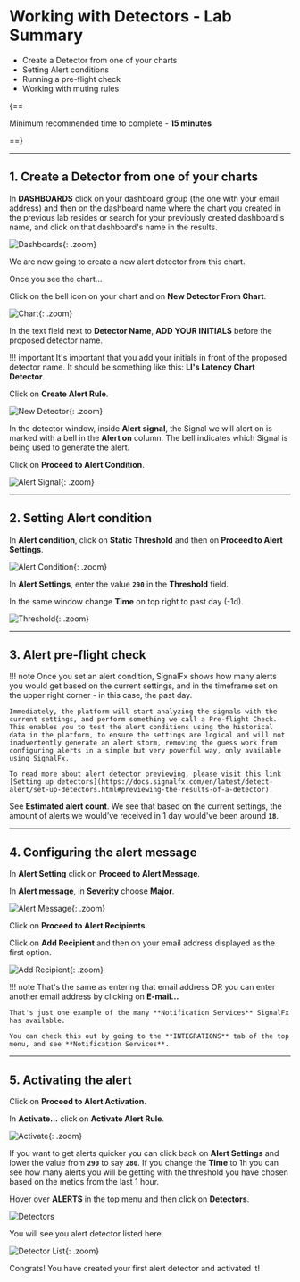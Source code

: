 # Working with Detectors - Lab Summary

* Create a Detector from one of your charts
* Setting Alert conditions
* Running a pre-flight check
* Working with muting rules

{==

Minimum recommended time to complete - **15 minutes**

==}

---

## 1. Create a Detector from one of your charts

In **DASHBOARDS** click on your dashboard group (the one with your email address) and then on the dashboard name where the chart you created in the previous lab resides or search for your previously created dashboard's name, and click on that dashboard's name in the results.

![Dashboards](../images/module2/M1-l2-1.png){: .zoom}

We are now going to create a new alert detector from this chart.

Once you see the chart...

Click on the bell icon  on your chart and on **New Detector From Chart**.

![Chart](../images/module2/M1-l2-2.png){: .zoom}

In the text field next to **Detector Name**, **ADD YOUR INITIALS** before the proposed detector name.

!!! important
    It's important that you add your initials in front of the proposed detector name.
    It should be something like this: **LI's Latency Chart Detector**.

Click on **Create Alert Rule**.

![New Detector](../images/module2/M1-l2-3.png){: .zoom}

In the detector window, inside **Alert signal**, the Signal we will alert on is marked with a bell in the **Alert on** column. The bell indicates which Signal is being used to generate the alert.

Click on **Proceed to Alert Condition**.

![Alert Signal](../images/module2/M1-l2-4.png){: .zoom}

---

## 2. Setting Alert condition

In **Alert condition**, click on **Static Threshold** and then on **Proceed to Alert Settings**.

![Alert Condition](../images/module2/M1-l2-5.png){: .zoom}

In **Alert Settings**, enter the value **`290`** in the **Threshold** field.

In the same window change **Time** on top right to past day (-1d).

![Threshold](../images/module2/M1-l2-6.png){: .zoom}

---

## 3. Alert pre-flight check

!!! note
    Once you set an alert condition, SignalFx shows how many alerts you would get based on the current settings, and in the timeframe set on the upper right corner - in this case, the past day.

    Immediately, the platform will start analyzing the signals with the current settings, and perform something we call a Pre-flight Check. This enables you to test the alert conditions using the historical data in the platform, to ensure the settings are logical and will not inadvertently generate an alert storm, removing the guess work from configuring alerts in a simple but very powerful way, only available using SignalFx.

    To read more about alert detector previewing, please visit this link
    [Setting up detectors](https://docs.signalfx.com/en/latest/detect-alert/set-up-detectors.html#previewing-the-results-of-a-detector).

See **Estimated alert count**. We see that based on the current settings, the amount of alerts we would’ve received in 1 day would've been around **`18`**.

---

## 4. Configuring the alert message

In **Alert Setting** click on **Proceed to Alert Message**.

In **Alert message**, in **Severity** choose **Major**.

![Alert Message](../images/module2/M1-l2-7.png){: .zoom}

Click on **Proceed to Alert Recipients**.

Click on **Add Recipient** and then on your email address displayed as the first option.

![Add Recipient](../images/module2/M1-l2-8.png){: .zoom}

!!! note
    That's the same as entering that email address OR you can enter another email address by clicking on **E-mail...**

    That's just one example of the many **Notification Services** SignalFx has available. 
    
    You can check this out by going to the **INTEGRATIONS** tab of the top menu, and see **Notification Services**.

---

## 5. Activating the alert

Click on **Proceed to Alert Activation**.

In **Activate...** click on **Activate Alert Rule**.

![Activate](../images/module2/M1-l2-9.png){: .zoom}

If you want to get alerts quicker you can click back on **Alert Settings** and lower the value from **`290`** to say **`280`**.
If you change the **Time** to 1h you can see how many alerts you will be getting with the threshold you have chosen based on the metics from the last 1 hour.

Hover over **ALERTS** in the top menu and then click on **Detectors**.

![Detectors](../images/module2/M1-l2-10.png)

You will see you alert detector listed here.

![Detector List](../images/module2/M1-l2-11.png){: .zoom}

Congrats! You have created your first alert detector and activated it!

